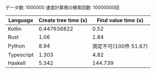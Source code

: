 データ数: 1000000
速度計算用の検索回数: 10000000回

| Language   | Create tree time (s) | Find value time (s)   |
| ---------- | -------------------- | --------------------- |
| Kotlin     | 0.447636822          | 0.52                  |
| Rust       | 1.06                 | 1.84                  |
| Python     | 8.94                 | 測定不可(100件 51.67)   |
| Typescript | 1.303                | 4.82                  |
| Haskell    | 5.342                | 144.739               |
